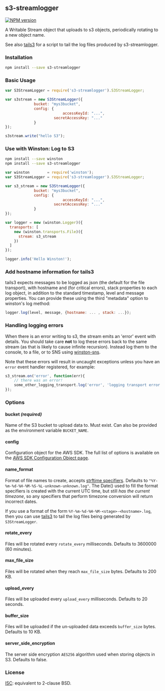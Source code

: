 ## s3-streamlogger
[![NPM version](https://badge.fury.io/js/s3-streamlogger.svg)](http://badge.fury.io/js/s3-streamlogger)


A Writable Stream object that uploads to s3 objects, periodically rotating to a
new object name.

See also [tails3](http://github.com/coggle/tails3) for a script to tail the log
files produced by s3-streamlogger.

### Installation
```bash
npm install --save s3-streamlogger
```

### Basic Usage
```js
var S3StreamLogger = require('s3-streamlogger').S3StreamLogger;

var s3stream = new S3StreamLogger({
             bucket: "mys3bucket",
             config: {
                          accessKeyId: "...",
                      secretAccessKey: "..."
             }
});

s3stream.write("hello S3");
```

### Use with Winston: Log to S3
```sh
npm install --save winston
npm install --save s3-streamlogger
```

```js
var winston        = require('winston');
var S3StreamLogger = require('s3-streamlogger').S3StreamLogger;

var s3_stream = new S3StreamLogger({
             bucket: "mys3bucket",
             config: {
                          accessKeyId: "...",
                      secretAccessKey: "..."
             }
});

var logger = new (winston.Logger)({
  transports: [
    new (winston.transports.File)({
      stream: s3_stream
    })
  ]
});

logger.info('Hello Winston!');
```

### Add hostname information for tails3
tails3 expects messages to be logged as json (the default for the file
transport), with hostname and (for critical errors), stack properties to each
log object, in addition to the standard timestamp, level and message
properties. You can provide these using the third "metadata" option to
winston's log method:

```js
logger.log(level, message, {hostname: ... , stack: ...});
```

### Handling logging errors
When there is an error writing to s3, the stream emits an 'error' event with
details. You should take care **not** to log these errors back to the same
stream (as that is likely to cause infinite recursion). Instead log them to the
console, to a file, or to SNS using [winston-sns](https://github.com/jesseditson/winston-sns).

Note that these errors will result in uncaught exceptions unless you have an
`error` event handler registered, for example:

```js
s3_stream.on('error', function(err){
    // there was an error!
    some_other_logging_transport.log('error', 'logging transport error', err)
});
```

### Options

#### bucket *(required)*
Name of the S3 bucket to upload data to. Must exist.
Can also be provided as the environment variable `BUCKET_NAME`.

#### config

Configuration object for the AWS SDK. The full list of options is available on the [AWS SDK Configuration Object page](http://docs.aws.amazon.com/AWSJavaScriptSDK/guide/node-configuring.html).

#### name_format
Format of file names to create, accepts [strftime specifiers](https://github.com/samsonjs/strftime). Defaults to `"%Y-%m-%d-%H-%M-%S-%L-unknown-unknown.log"`. The Date() used to fill the format specifiers is created with the current UTC time, but still *has the current timezone*, so any specifiers that perform timezone conversion will return incorrect dates.

If you use a format of the form `%Y-%m-%d-%H-%M-<stage>-<hostname>.log`, then
you can use [tails3](http://github.com/coggle/tails3) to tail the log files
being generated by `S3StreamLogger`.

#### rotate_every
Files will be rotated every `rotate_every` milliseconds. Defaults to 3600000 (60
minutes).

#### max_file_size
Files will be rotated when they reach `max_file_size` bytes. Defaults to 200 KB.

#### upload_every
Files will be uploaded every `upload_every` milliseconds. Defaults to 20
seconds.

#### buffer_size
Files will be uploaded if the un-uploaded data exceeds `buffer_size` bytes.
Defaults to 10 KB.

#### server_side_encryption
The server side encryption `AES256` algorithm used when storing objects in S3.
Defaults to false.


### License
[ISC](http://opensource.org/licenses/ISC): equivalent to 2-clause BSD.


